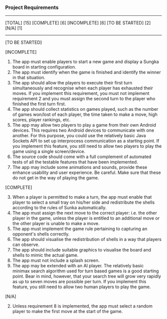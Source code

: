 ### Project Requirements ###

--------------------------------------------------------------------------------------------------------------------------------------------

[TOTAL]             [15]
[COMPLETE]          [6]
[INCOMPLETE]        [6]
[TO BE STARTED]     [2]
[N/A]               [1]

--------------------------------------------------------------------------------------------------------------------------------------------

[TO BE STARTED]

[INCOMPLETE]

1. The app must enable players to start a new game and display a Sungka board in starting configuration.
6. The app must identify when the game is finished and identify the winner in that situation.
8. The app should allow the players to execute their first turn simultaneously and recognise when each player has exhausted their moves.  If you implement this requirement, you must not implement requirement 2 and you must assign the second turn to the player who finished the first turn first.
11. The app should collect statistics on games played, such as the number of games won/lost of each player, the time taken to make a move, high scores, player rankings, etc.
13. The app may allow two players to play a game from their own Android devices.  This requires two Android devices to communicate with one another.  For this purpose, you could use the relatively basic Java Sockets API to set up interprocess communication as a starting point.  If you implement this feature, you still need to allow two players to play the game using a single screen/device.
7. The source code should come with a full complement of automated tests of all the testable features that have been implemented.
12. The app may include some animations and sounds, provide these enhance usability and user experience.  Be careful. Make sure that these do not get in the way of playing the game.

[COMPLETE]

3. When a player is permitted to make a turn, the app must enable that player to select a small tray on his/her side and redistribute the shells according to the rules of Sunka automatically.
4. The app must assign the next move to the correct player: i.e. the other player in the game, unless the player is entitled to an additional move or the other player is unable to make a move.
5. The app must implement the game rule pertaining to capturing an opponent's shells correctly.
9. The app should visualise the redistribution of shells in a way that players can observe.
10. The app should include suitable graphics to visualise the board and shells to mimic the actual game.
15. The app must not include a splash screen.
14. The app may be extended with an AI player.  The relatively basic minimax search algorithm used for turn based games is a good starting point.  Bear in mind, however, that your search tree will grow very rapidly as up to seven moves are possible per turn.  If you implement this feature, you still need to allow two human players to play the game.

[N/A]

2. Unless requirement 8 is implemented, the app must select a random player to make the first move at the start of the game.